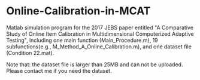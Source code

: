 # Online-Calibration-in-MCAT

Matlab simulation program for the 2017 JEBS paper entitled "A Comparative Study of Online Item Calibration in Multidimensional Computerized Adaptive Testing", including one main function (Main_Procedure.m), 19 subfunctions(e.g., M_Method_A_Online_Calibration.m), and one dataset file (Condition 22.mat).

Note that: the dataset file is larger than 25MB and can not be uploaded. Please contact me if you need the dataset.


